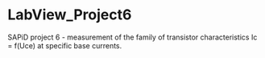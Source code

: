 # LabView_Project6
SAPiD project 6 - measurement of the family of transistor characteristics Ic = f(Uce) at specific base currents.
